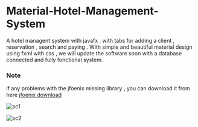 # Material-Hotel-Management-System
 A hotel managent system with javafx . with tabs for adding a client , reservation , search and paying . With simple and beautiful material design using fxml with css , we will update the software soon with a database connected and fully fonctional system.

### Note
if any problems with the jfoenix missing library , you can download it from here [jfoenix download](https://github.com/Amine-Smahi/MaterialLogin.Fx/raw/master/lib/jfoenix.jar)

![sc1](https://cloud.githubusercontent.com/assets/24621701/21486902/411a4cdc-cbbd-11e6-9f50-fc3d625776f1.png)

![sc2](https://cloud.githubusercontent.com/assets/24621701/21486903/411decac-cbbd-11e6-8656-e2435292f967.png)
